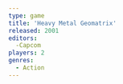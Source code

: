 ```yaml
---
type: game
title: 'Heavy Metal Geomatrix'
released: 2001
editors: 
  -Capcom
players: 2
genres:
  - Action
---
```

